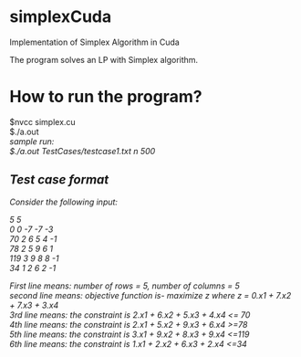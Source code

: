 # simplexCuda
Implementation of Simplex Algorithm in Cuda

The program solves an LP with Simplex algorithm.</br>

<h1>How to run the program?</h1>
$nvcc simplex.cu</br>
$./a.out <datafile> <i/n> <max_iteration></br>
sample run:</br>
$./a.out TestCases/testcase1.txt n 500</br>

<h2>Test case format</h2>
Consider the following input:</br>

5 5</br>
0 0 -7 -7 -3</br>
70 2 6 5 4 -1</br>
78 2 5 9 6 1</br>
119 3 9 8 8 -1</br>
34 1 2 6 2 -1</br>


First line means: number of rows = 5, number of columns = 5</br>
second line means: objective function is- maximize z where z = 0.x1 + 7.x2 + 7.x3 + 3.x4</br>
3rd line means: the constraint is  2.x1 + 6.x2 + 5.x3 + 4.x4 <= 70</br>
4th line means: the constraint is 2.x1 + 5.x2 + 9.x3 + 6.x4 >=78</br>
5th line means: the constraint is 3.x1 + 9.x2 + 8.x3 + 9.x4 <=119</br>
6th line means: the constraint is 1.x1 + 2.x2 + 6.x3 + 2.x4 <=34</br>
